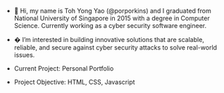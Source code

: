 - 👋 Hi, my name is Toh Yong Yao (@porporkins) and I graduated from National University of Singapore in 2015 with a degree in Computer Science. Currently working as a cyber security software engineer.
- �  I’m interested in building innovative solutions that are scalable, reliable, and secure against cyber security attacks to solve real-world issues. 

- Current Project: Personal Portfolio
- Project Objective: HTML, CSS, Javascript

<!---
porporkins/porporkins is a ✨ special ✨ repository because its `README.md` (this file) appears on your GitHub profile.
You can click the Preview link to take a look at your changes.
--->
